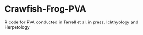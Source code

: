# Crawfish-Frog-PVA
R code for PVA conducted in Terrell et al. in press. Ichthyology and Herpetology
